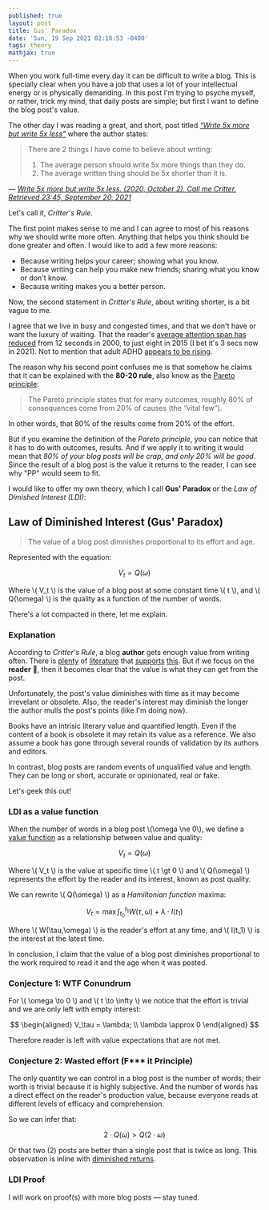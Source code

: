 ```yaml
---
published: true
layout: post
title: Gus' Paradox
date: 'Sun, 19 Sep 2021 02:18:53 -0400'
tags: theory
mathjax: true
---
```


When you work full-time every day it can be difficult to write a blog. This is specially clear when you have a job that uses a lot of your intellectual energy or is physically demanding. In this post I'm trying to psyche myself, or rather, trick my mind, that daily posts are simple; but first I want to define the blog post's value.

The other day I was reading a great, and short, post titled [_"Write 5x more but write 5x less"_][1] where the author states:

> There are 2 things I have come to believe about writing:
>   1. The average person should write 5x more things than they do.
>   2. The average written thing should be 5x shorter than it is.
>
<cite>&mdash; [Write 5x more but write 5x less. (2020, October 2). Call me Critter. Retrieved 23:45, September 20, 2021](https://critter.blog/2020/10/02/write-5x-more-but-write-5x-less/)</cite>

Let's call it, _Critter's Rule_.

The first point makes sense to me and I can agree to most of his reasons why we should write more often. Anything that helps you think should be done greater and often. I would like to add a few more reasons:

- Because writing helps your career; showing what you know.
- Because writing can help you make new friends; sharing what you know or don't know.
- Because writing makes you a better person.

Now, the second statement in _Critter's Rule_, about writing shorter, is a bit vague to me.

I agree that we live in busy and congested times, and that we don't have or want the luxury of waiting. That the reader's [average attention span has reduced][3] from 12 seconds in 2000, to just eight in 2015 (I bet it's 3 secs now in 2021). Not to mention that adult ADHD [appears to be rising][4].

The reason why his second point confuses me is that somehow he claims that it can be explained with the **80-20 rule**, also know as the [Pareto principle][2]:

> The Pareto principle states that for many outcomes, roughly 80% of consequences come from 20% of causes (the “vital few”).
>

In other words, that 80% of the results come from 20% of the effort.

But if you examine the definition of the _Pareto principle_, you can notice that it has to do with outcomes, results. And if we apply it to writing it would mean that _80% of your blog posts will be crap, and only 20% will be good_. Since the result of a blog post is the value it returns to the reader, I can see why "PP" would seem to fit.

I would like to offer my own theory, which I call **Gus' Paradox** or the _Law of Dimished Interest (LDI)_:

## Law of Diminished Interest (Gus' Paradox)

> The value of a blog post dimnishes proportional to its effort and age.
>

Represented with the equation:

$$
  V_t = Q(\omega)
$$

Where \\( V_t \\) is the value of a blog post at some constant time \\( t \\), and \\( Q(\omega) \\) is the quality as a function of the number of words.

There's a lot compacted in there, let me explain.

### Explanation

According to _Critter's Rule_, a blog **author** gets enough value from writing often. There is [plenty][5] of [literature][6] that [supports][7] [this][8]. But if we focus on the **reader** 👀, then it becomes clear that the value is what they can get from the post.

Unfortunately, the post's value diminishes with time as it may become irrevelant or obsolete. Also, the reader's interest may diminish the longer the author mulls the post's points (like I'm doing now).

Books have an intrisic literary value and quantified length. Even if the content of a book is obsolete it may retain its value as a reference. We also assume a book has gone through several rounds of validation by its authors and editors.

In contrast, blog posts are random events of unqualified value and length. They can be long or short, accurate or opinionated, real or fake.

Let's geek this out!

### LDI as a value function

When the number of words in a blog post \\(\omega \ne 0\\), we define a [value function][9] as a relationship between value and quality:

$$
  V_t = Q(\omega)
$$

Where \\( V_t \\) is the value at specific time \\( t \gt 0 \\) and \\( Q(\omega) \\) represents the effort by the reader and its interest, known as post quality.

We can rewrite \\( Q(\omega) \\) as a _Hamiltonian function_ maxima:

$$
  V_t = \max \int_{t_0}^{t_1} W(\tau,\omega) + \lambda \cdot I(t_1)
$$

Where \\( W(\tau,\omega) \\) is the reader's effort at any time, and \\( I(t_1) \\) is the interest at the latest time.

In conclusion, I claim that the value of a blog post diminishes proportional to the work required to read it and the age when it was posted.

### Conjecture 1: WTF Conundrum

For \\( \omega \to 0 \\) and \\( t \to \infty \\) we notice that the effort is trivial and we are only left with empty interest:

$$
  \begin{aligned}
  V_\tau = \lambda; \\
  \lambda \approx 0
  \end{aligned}
$$

Therefore reader is left with value expectations that are not met.

### Conjecture 2: Wasted effort (F*** it Principle)

The only quantity we can control in a blog post is the number of words; their worth is trivial because it is highly subjective. And the number of words has a direct effect on the reader's production value, because everyone reads at different levels of efficacy and comprehension.

So we can infer that:

$$
  2 \cdot Q(\omega) > Q(2 \cdot \omega)
$$

Or that two (2) posts are better than a single post that is twice as long. This observation is inline with [diminished returns][10].

### LDI Proof

I will work on proof(s) with more blog posts &mdash; stay tuned.


[1]: https://critter.blog/2020/10/02/write-5x-more-but-write-5x-less/
[2]: https://en.wikipedia.org/wiki/Pareto_principle
[3]: https://www.yahoo.com/lifestyle/you-probably-dont-have-a-long-enough-attention-118972368757.html
[4]: https://www.cnn.com/2019/11/01/health/adult-adhd-rising-study/index.html
[5]: https://medium.com/the-brave-writer/how-writing-changes-your-brain-75c9087f37e7
[6]: https://careerconnections.smeal.psu.edu/blog/2018/06/07/how-strong-writing-skills-benefit-your-career
[7]: https://www.cosmopolitan.com/sex-love/a26658784/journal-love-life-dating/
[8]: https://www.huffpost.com/entry/writing-health-benefits-journal_n_4242456
[9]: https://en.wikipedia.org/wiki/Value_function
[10]: https://en.wikipedia.org/wiki/Diminishing_returns
